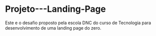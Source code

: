 # Projeto---Landing-Page
Este e o desafio proposto pela escola DNC do curso de Tecnologia para desenvolvimento de uma landing page do zero.
